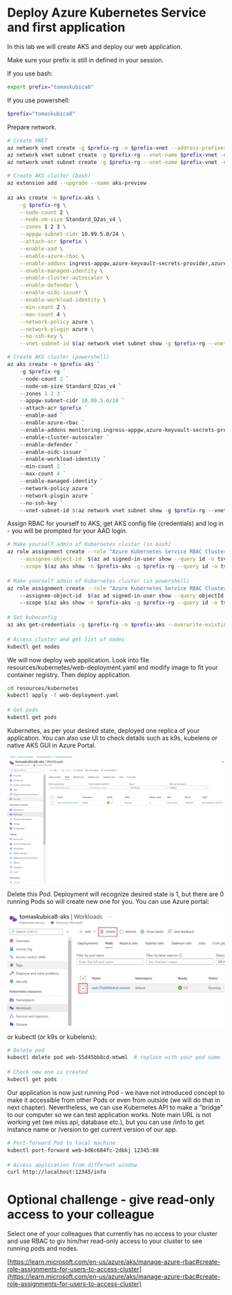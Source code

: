 # Deploy Azure Kubernetes Service and first application
In this lab we will create AKS and deploy our web application.

Make sure your prefix is still in defined in your session.

If you use bash:

```bash
export prefix="tomaskubica8"
```

If you use powershell:

```powershell
$prefix="tomaskubica8"
```

Prepare network.

```bash
# Create VNET
az network vnet create -g $prefix-rg -n $prefix-vnet --address-prefixes 10.99.0.0/16
az network vnet subnet create -g $prefix-rg --vnet-name $prefix-vnet -n aks --address-prefix 10.99.0.0/22
az network vnet subnet create -g $prefix-rg --vnet-name $prefix-vnet -n db --address-prefix 10.99.4.0/24
```

```bash
# Create AKS cluster (bash)
az extension add --upgrade --name aks-preview

az aks create -n $prefix-aks \
    -g $prefix-rg \
    --node-count 2 \
    --node-vm-size Standard_D2as_v4 \
    --zones 1 2 3 \
    --appgw-subnet-cidr 10.99.5.0/24 \
    --attach-acr $prefix \
    --enable-aad \
    --enable-azure-rbac \
    --enable-addons ingress-appgw,azure-keyvault-secrets-provider,azure-policy \
    --enable-managed-identity \
    --enable-cluster-autoscaler \
    --enable-defender \
    --enable-oidc-issuer \
    --enable-workload-identity \
    --min-count 2 \
    --max-count 4 \
    --network-policy azure \
    --network-plugin azure \
    --no-ssh-key \
    --vnet-subnet-id $(az network vnet subnet show -g $prefix-rg --vnet-name $prefix-vnet -n aks --query id -o tsv)
```

```powershell
# Create AKS cluster (powershell)
az aks create -n $prefix-aks `
    -g $prefix-rg `
    --node-count 2 `
    --node-vm-size Standard_D2as_v4 `
    --zones 1 2 3 `
    --appgw-subnet-cidr 10.99.5.0/24 `
    --attach-acr $prefix `
    --enable-aad `
    --enable-azure-rbac `
    --enable-addons monitoring,ingress-appgw,azure-keyvault-secrets-provider,azure-policy `
    --enable-cluster-autoscaler `
    --enable-defender `
    --enable-oidc-issuer `
    --enable-workload-identity `
    --min-count 2 `
    --max-count 4 `
    --enable-managed-identity `
    --network-policy azure `
    --network-plugin azure `
    --no-ssh-key `
    --vnet-subnet-id $(az network vnet subnet show -g $prefix-rg --vnet-name $prefix-vnet -n aks --query id -o tsv)
```

Assign RBAC for yourself to AKS, get AKS config file (credentials) and log in - you will be prompted for your AAD login.

```bash
# Make yourself admin of Kubernetes cluster (in bash)
az role assignment create --role "Azure Kubernetes Service RBAC Cluster Admin" \
    --assignee-object-id  $(az ad signed-in-user show --query id -o tsv) \
    --scope $(az aks show -n $prefix-aks -g $prefix-rg --query id -o tsv)

# Make yourself admin of Kubernetes cluster (in powershell)
az role assignment create --role "Azure Kubernetes Service RBAC Cluster Admin" `
    --assignee-object-id  $(az ad signed-in-user show --query objectId -o tsv) `
    --scope $(az aks show -n $prefix-aks -g $prefix-rg --query id -o tsv)

# Get kubeconfig
az aks get-credentials -g $prefix-rg -n $prefix-aks --overwrite-existing

# Access cluster and get list of nodes
kubectl get nodes
```

We will now deploy web application. Look into file resources/kubernetes/web-deployment.yaml and modify image to fit your container registry. Then deploy application.

```bash
cd resources/kubernetes
kubectl apply -f web-deployment.yaml

# Get pods
kubectl get pods
```

Kubernetes, as per your desired state, deployed one replica of your application. You can also use UI to check details such as k9s, kubelens or native AKS GUI in Azure Portal.

![](./images/aks01.png)

Delete this Pod. Deployment will recognize desired state is 1, but there are 0 running Pods so will create new one for you. You can use Azure portal:

![](./images/aks02.png)

or kubectl (or k9s or kubelens):

```bash
# Delete pod
kubectl delete pod web-55d45bb8cd-mtwml  # replace with your pod name

# Check new one is created
kubectl get pods
```

Our application is now just running Pod - we have not introduced concept to make it accessible from other Pods or even from outside (we will do that in next chapter). Nevertheless, we can use Kubernetes API to make a "bridge" to our computer so we can test application works. Note main URL is not working yet (we miss api, database etc.), but you can use /info to get instance name or /version to get current version of our app.

```bash
# Port-forward Pod to local machine
kubectl port-forward web-bd6c684fc-2dbkj 12345:80

# Access application from different window
curl http://localhost:12345/info
```

# Optional challenge - give read-only access to your colleague
Select one of your colleagues that currently has no access to your cluster and use RBAC to giv him/her read-only access to your cluster to see running pods and nodes.

[https://learn.microsoft.com/en-us/azure/aks/manage-azure-rbac#create-role-assignments-for-users-to-access-cluster](https://learn.microsoft.com/en-us/azure/aks/manage-azure-rbac#create-role-assignments-for-users-to-access-cluster)